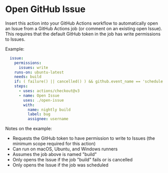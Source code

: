 # Open GitHub Issue

Insert this action into your GitHub Actions workflow to automatically open an
Issue from a GitHub Actions job (or comment on an existing open Issue). This
requires that the default GitHub token in the job has write permissions to
Issues.

Example:

```yaml
  issue:
    permissions:
      issues: write
    runs-on: ubuntu-latest
    needs: build
    if: ( failure() || cancelled() ) && github.event_name == 'schedule'
    steps:
      - uses: actions/checkout@v3
      - name: Open Issue
        uses: ./open-issue
        with:
          name: nightly build
          label: bug
          assignee: username
```

Notes on the example:

* Requests the GitHub token to have permission to write to Issues (the minimum
  scope required for this action)
* Can run on macOS, Ubuntu, and Windows runners
* Assumes the job above is named "build"
* Only opens the Issue if the job "build" fails or is cancelled
* Only opens the Issue if the job was scheduled
